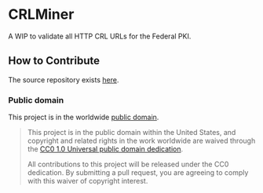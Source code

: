 # CRLMiner
A WIP to validate all HTTP CRL URLs for the Federal PKI.

## How to Contribute
The source repository exists [here](https://github.com/grandamp/CRLMiner/).

### Public domain

This project is in the worldwide [public domain](LICENSE.md).

> This project is in the public domain within the United States, and copyright and related rights in the work worldwide are waived through the [CC0 1.0 Universal public domain dedication](https://creativecommons.org/publicdomain/zero/1.0/).
>
> All contributions to this project will be released under the CC0 dedication. By submitting a pull request, you are agreeing to comply with this waiver of copyright interest.
